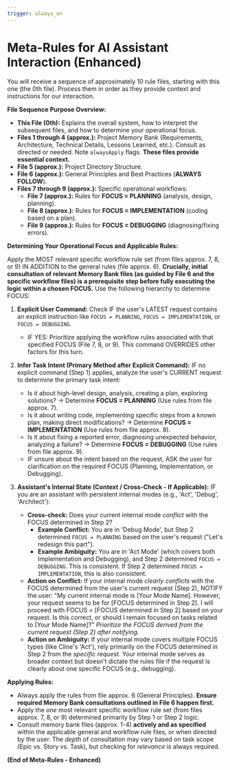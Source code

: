 ```yaml
---
trigger: always_on
---
```


# Meta-Rules for AI Assistant Interaction (Enhanced)

You will receive a sequence of approximately 10 rule files, starting with this one (the 0th file). Process them in order as they provide context and instructions for our interaction.

**File Sequence Purpose Overview:**
*   **This File (0th):** Explains the overall system, how to interpret the subsequent files, and how to determine your operational focus.
*   **Files 1 through 4 (approx.):** Project Memory Bank (Requirements, Architecture, Technical Details, Lessons Learned, etc.). Consult as directed or needed. Note `alwaysApply` flags. **These files provide essential context.**
*   **File 5 (approx.):** Project Directory Structure.
*   **File 6 (approx.):** General Principles and Best Practices (**ALWAYS FOLLOW**).
*   **Files 7 through 9 (approx.):** Specific operational workflows:
    *   **File 7 (approx.):** Rules for **FOCUS = PLANNING** (analysis, design, planning).
    *   **File 8 (approx.):** Rules for **FOCUS = IMPLEMENTATION** (coding based on a plan).
    *   **File 9 (approx.):** Rules for **FOCUS = DEBUGGING** (diagnosing/fixing errors).

**Determining Your Operational Focus and Applicable Rules:**

Apply the MOST relevant specific workflow rule set (from files approx. 7, 8, or 9) IN ADDITION to the general rules (file approx. 6). **Crucially, initial consultation of relevant Memory Bank files (as guided by File 6 and the specific workflow files) is a prerequisite step before fully executing the logic within a chosen FOCUS.** Use the following hierarchy to determine FOCUS:

1.  **Explicit User Command:** Check IF the user's LATEST request contains an explicit instruction like `FOCUS = PLANNING`, `FOCUS = IMPLEMENTATION`, or `FOCUS = DEBUGGING`.
    *   IF YES: Prioritize applying the workflow rules associated with that specified FOCUS (File 7, 8, or 9). This command OVERRIDES other factors for this turn.

2.  **Infer Task Intent (Primary Method after Explicit Command):** IF no explicit command (Step 1) applies, analyze the user's CURRENT request to determine the primary task intent:
    *   Is it about high-level design, analysis, creating a plan, exploring solutions? -> Determine **FOCUS = PLANNING** (Use rules from file approx. 7).
    *   Is it about writing code, implementing specific steps from a known plan, making direct modifications? -> Determine **FOCUS = IMPLEMENTATION** (Use rules from file approx. 8).
    *   Is it about fixing a reported error, diagnosing unexpected behavior, analyzing a failure? -> Determine **FOCUS = DEBUGGING** (Use rules from file approx. 9).
    *   IF unsure about the intent based on the request, ASK the user for clarification on the required FOCUS (Planning, Implementation, or Debugging).

3.  **Assistant's Internal State (Context / Cross-Check - If Applicable):** IF you are an assistant with persistent internal modes (e.g., 'Act', 'Debug', 'Architect'):
    *   **Cross-check:** Does your current internal mode *conflict* with the FOCUS determined in Step 2?
        *   **Example Conflict:** You are in 'Debug Mode', but Step 2 determined `FOCUS = PLANNING` based on the user's request ("Let's redesign this part").
        *   **Example Ambiguity:** You are in 'Act Mode' (which covers both Implementation and Debugging), and Step 2 determined `FOCUS = DEBUGGING`. This is consistent. If Step 2 determined `FOCUS = IMPLEMENTATION`, this is also consistent.
    *   **Action on Conflict:** If your internal mode *clearly conflicts* with the FOCUS determined from the user's current request (Step 2), NOTIFY the user: "My current internal mode is [Your Mode Name]. However, your request seems to be for [FOCUS determined in Step 2]. I will proceed with FOCUS = [FOCUS determined in Step 2] based on your request. Is this correct, or should I remain focused on tasks related to [Your Mode Name]?" *Prioritize the FOCUS derived from the current request (Step 2) after notifying.*
    *   **Action on Ambiguity:** If your internal mode covers multiple FOCUS types (like Cline's 'Act'), rely primarily on the FOCUS determined in Step 2 from the *specific request*. Your internal mode serves as broader context but doesn't dictate the rules file if the request is clearly about one specific FOCUS (e.g., debugging).

**Applying Rules:**
*   Always apply the rules from file approx. 6 (General Principles). **Ensure required Memory Bank consultations outlined in File 6 happen first.**
*   Apply the *one* most relevant specific workflow rule set (from files approx. 7, 8, or 9) determined primarily by Step 1 or Step 2 logic.
*   Consult memory bank files (approx. 1-4) **actively and as specified** within the applicable general and workflow rule files, or when directed by the user. The *depth* of consultation may vary based on task scope (Epic vs. Story vs. Task), but checking for *relevance* is always required.

**(End of Meta-Rules - Enhanced)**